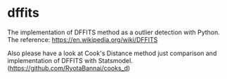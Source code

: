# dffits
The implementation of DFFITS method as a outlier detection with Python.
The reference: https://en.wikipedia.org/wiki/DFFITS

Also please have a look at Cook's Distance method just comparison and implementation of DFFITS with Statsmodel.(https://github.com/RyotaBannai/cooks_d)
